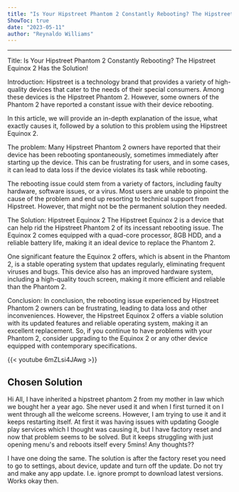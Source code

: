```yaml
---
title: "Is Your Hipstreet Phantom 2 Constantly Rebooting? The Hipstreet Equinox 2 Has the Solution!"
ShowToc: true 
date: "2023-05-11"
author: "Reynaldo Williams"
---
```

*****
Title: Is Your Hipstreet Phantom 2 Constantly Rebooting? The Hipstreet Equinox 2 Has the Solution!

Introduction:
Hipstreet is a technology brand that provides a variety of high-quality devices that cater to the needs of their special consumers. Among these devices is the Hipstreet Phantom 2. However, some owners of the Phantom 2 have reported a constant issue with their device rebooting.

In this article, we will provide an in-depth explanation of the issue, what exactly causes it, followed by a solution to this problem using the Hipstreet Equinox 2.

The problem:
Many Hipstreet Phantom 2 owners have reported that their device has been rebooting spontaneously, sometimes immediately after starting up the device. This can be frustrating for users, and in some cases, it can lead to data loss if the device violates its task while rebooting.

The rebooting issue could stem from a variety of factors, including faulty hardware, software issues, or a virus. Most users are unable to pinpoint the cause of the problem and end up resorting to technical support from Hipstreet. However, that might not be the permanent solution they needed.

The Solution: Hipstreet Equinox 2
The Hipstreet Equinox 2 is a device that can help rid the Hipstreet Phantom 2 of its incessant rebooting issue. The Equinox 2 comes equipped with a quad-core processor, 8GB HDD, and a reliable battery life, making it an ideal device to replace the Phantom 2.

One significant feature the Equinox 2 offers, which is absent in the Phantom 2, is a stable operating system that updates regularly, eliminating frequent viruses and bugs. This device also has an improved hardware system, including a high-quality touch screen, making it more efficient and reliable than the Phantom 2.

Conclusion:
In conclusion, the rebooting issue experienced by Hipstreet Phantom 2 owners can be frustrating, leading to data loss and other inconveniences. However, the Hipstreet Equinox 2 offers a viable solution with its updated features and reliable operating system, making it an excellent replacement. So, if you continue to have problems with your Phantom 2, consider upgrading to the Equinox 2 or any other device equipped with contemporary specifications.

{{< youtube 6mZLsi4JAwg >}} 



## Chosen Solution
 Hi All,
I have inherited a hipstreet phantom 2 from my mother in law which we bought her a year ago. She never used it and when I first turned it on I went through all the welcome screens.
However, I am trying to use it and it keeps restarting itself. At first it was having issues with updating Google play services which I thought was causing it, but I have factory reset and now that problem seems to be solved. But it keeps struggling with just opening menu's and reboots itself every 5mins!
Any thoughts??

 I have one doing the same. The solution is after the factory reset you need to go to settings, about device, update and turn off the update. Do not try and make any app update. I.e. ignore prompt to download latest versions. Works okay then.




